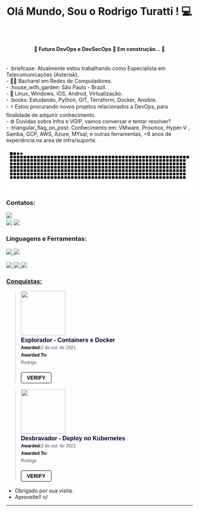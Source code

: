 ### <h1 align="center">  <p>   <p> Olá Mundo, Sou o Rodrigo Turatti ! :computer: </h1>
 <br />		
 
  <h4 align="center"> 
	🚧  Futuro DevOps e DevSecOps 🚀 Em construção...  🚧
</h4>
 
 <br />
 - :briefcase: Atualmente estou trabalhando como Especialista em Telecomunicações (Asterisk). <br />
- 👨‍🎓 Bacharel em Redes de Computadores. <br />
- :house_with_garden: São Paulo - Brazil. <br />
- 🐧 Linux, Windows, IOS, Androd, Virtualização. <br />
- :books: Estudando, Python, GIT, Terraform, Docker, Ansible.   <br />
- ⚡ Estou procurando novos projetos relacionados a DevOps, para finalidade de adquirir conhecimento. <br />
- ⚙️ Duvidas sobre Infra e VOIP, vamos conversar e tentar resolver?   <br />
- :triangular_flag_on_post: Conhecimento em: VMware, Proxmox, Hyper-V , Samba, GCP, AWS, Azure, MYsql, e outras ferramentas, +8 anos de experiência na area de infra/suporte.  
<br />

 ![Snake animation](https://github.com/phaelfp/phaelfp/blob/output/github-contribution-grid-snake.svg)


### Contatos: 
  <a href="https://instagram.com/rodrigoturatti_" target="_blank"><img src="https://img.shields.io/badge/-Instagram-%23E4405F?style=for-the-badge&logo=instagram&logoColor=white" target="_blank"></a> 	
  <a href = "mailto:rodrigotup@gmail.com"><img src="https://img.shields.io/badge/-Gmail-%23333?style=for-the-badge&logo=gmail&logoColor=white" target="_blank"></a>
  <a href="https://www.linkedin.com/in/rodrigoturatti" target="_blank"><img src="https://img.shields.io/badge/-LinkedIn-%230077B5?style=for-the-badge&logo=linkedin&logoColor=white" target="_blank"></a> 
<br />

### Linguagens e Ferramentas: 
<div>
  <a href="https://github.com/rturatti">
  <img height="180em" src="https://github-readme-stats.vercel.app/api?username=rturatti&show_icons=true&theme=dark&include_all_commits=true&count_private=true"/>
  <img height="180em" src="https://github-readme-stats.vercel.app/api/top-langs/?username=rturatti&layout=compact&langs_count=7&theme=dark"/>

 </div>
	
<div>
  <a href="https://github.com/rturatti">
</div>
 <br />
<!-- <code><img height="20" src="https://img.shields.io/badge/Java-ED8B00?style=for-the-badge&logo=java&logoColor=white"></code>
<code><img height="20" src="https://img.shields.io/badge/Spring-6DB33F?style=for-the-badge&logo=spring&logoColor=white"></code>
<code><img height="20" src="https://img.shields.io/badge/Postman-FF6C37?style=for-the-badge&logo=Postman&logoColor=white"></code>
<code><img height="20" src="https://img.shields.io/badge/JavaScript-323330?style=for-the-badge&logo=javascript&logoColor=F7DF1E"></code>
<code><img height="20" src="https://img.shields.io/badge/CSS-239120?&style=for-the-badge&logo=css3&logoColor=white"></code>
<code><img height="20" src="https://img.shields.io/badge/TypeScript-007ACC?style=for-the-badge&logo=typescript&logoColor=white"></code>
-->
<code><img height="20" src="https://img.shields.io/badge/MySQL-00000F?style=for-the-badge&logo=mysql&logoColor=white"></code>
<code><img height="20" src="https://img.shields.io/badge/Git-F05032?style=for-the-badge&logo=git&logoColor=white"></code>
<code><img height="20" src="https://img.shields.io/badge/HTML-239120?style=for-the-badge&logo=html5&logoColor=white"></code>

### Conquistas:	
<div>

<blockquote class="badgr-badge" style="font-family: Helvetica, Roboto, &quot;Segoe UI&quot;, Calibri, sans-serif;"><a href="https://api.badgr.io/public/assertions/HBVOze11SL2iGQbRo9QNrw?identity__email=rodrigotup%40gmail.com"><img width="120px" height="120px" src="https://api.badgr.io/public/assertions/HBVOze11SL2iGQbRo9QNrw/image"></a><p class="badgr-badge-name" style="hyphens: auto; overflow-wrap: break-word; word-wrap: break-word;margin: 0; font-size: 16px; font-weight: 600; font-style: normal; font-stretch: normal; line-height: 1.25; letter-spacing: normal; text-align: left; color: #05012c;">Explorador - Containers e Docker</p><p class="badgr-badge-date" style="margin: 0; font-size: 12px; font-style: normal; font-stretch: normal; line-height: 1.67; letter-spacing: normal; text-align: left; color: #555555;"><strong style="font-size: 12px; font-weight: bold; font-style: normal; font-stretch: normal; line-height: 1.67; letter-spacing: normal; text-align: left; color: #000;">Awarded:</strong>2 de out. de 2021</p><p class="badgr-badge-recipient" style="margin: 0; font-size: 12px; font-style: normal; font-stretch: normal; line-height: 1.67; letter-spacing: normal; text-align: left; color: #555555;"><strong style="font-size: 12px; font-weight: bold; font-style: normal; font-stretch: normal; line-height: 1.67; letter-spacing: normal; text-align: left; color: #000;">Awarded To:</strong><span style="display: block;"> Rodrigo</span></p><p style="margin: 16px 0; padding: 0;"><a class="badgr-badge-verify" target="_blank" href="https://badgecheck.io?url=https%3A%2F%2Fapi.badgr.io%2Fpublic%2Fassertions%2FHBVOze11SL2iGQbRo9QNrw%3Fidentity__email%3Drodrigotup%2540gmail.com&amp;identity__email=rodrigotup%40gmail.com" style="box-sizing: content-box; display: flex; align-items: center; justify-content: center; margin: 0; font-size:14px; font-weight: bold; width: 48px; height: 16px; border-radius: 4px; border: solid 1px black; text-decoration: none; padding: 6px 16px; margin: 16px 0; color: black;">VERIFY</a></p></blockquote>
 
<blockquote class="badgr-badge" style="font-family: Helvetica, Roboto, &quot;Segoe UI&quot;, Calibri, sans-serif;"><a href="https://api.badgr.io/public/assertions/VDPV_ULlRcOYPC3qfDQ8gg?identity__email=rodrigotup%40gmail.com"><img width="120px" height="120px" src="https://api.badgr.io/public/assertions/VDPV_ULlRcOYPC3qfDQ8gg/image"></a><p class="badgr-badge-name" style="hyphens: auto; overflow-wrap: break-word; word-wrap: break-word;margin: 0; font-size: 16px; font-weight: 600; font-style: normal; font-stretch: normal; line-height: 1.25; letter-spacing: normal; text-align: left; color: #05012c;">Desbravador - Deploy no Kubernetes</p><p class="badgr-badge-date" style="margin: 0; font-size: 12px; font-style: normal; font-stretch: normal; line-height: 1.67; letter-spacing: normal; text-align: left; color: #555555;"><strong style="font-size: 12px; font-weight: bold; font-style: normal; font-stretch: normal; line-height: 1.67; letter-spacing: normal; text-align: left; color: #000;">Awarded:</strong>3 de out. de 2021</p><p class="badgr-badge-recipient" style="margin: 0; font-size: 12px; font-style: normal; font-stretch: normal; line-height: 1.67; letter-spacing: normal; text-align: left; color: #555555;"><strong style="font-size: 12px; font-weight: bold; font-style: normal; font-stretch: normal; line-height: 1.67; letter-spacing: normal; text-align: left; color: #000;">Awarded To:</strong><span style="display: block;"> Rodrigo</span></p><p style="margin: 16px 0; padding: 0;"><a class="badgr-badge-verify" target="_blank" href="https://badgecheck.io?url=https%3A%2F%2Fapi.badgr.io%2Fpublic%2Fassertions%2FVDPV_ULlRcOYPC3qfDQ8gg%3Fidentity__email%3Drodrigotup%2540gmail.com&amp;identity__email=rodrigotup%40gmail.com" style="box-sizing: content-box; display: flex; align-items: center; justify-content: center; margin: 0; font-size:14px; font-weight: bold; width: 48px; height: 16px; border-radius: 4px; border: solid 1px black; text-decoration: none; padding: 6px 16px; margin: 16px 0; color: black;">VERIFY</a></p></blockquote>
	</div> 
	
- Obrigado por sua visita.
- Aproveite!! o/

----------------------------------------------------------------------------------
